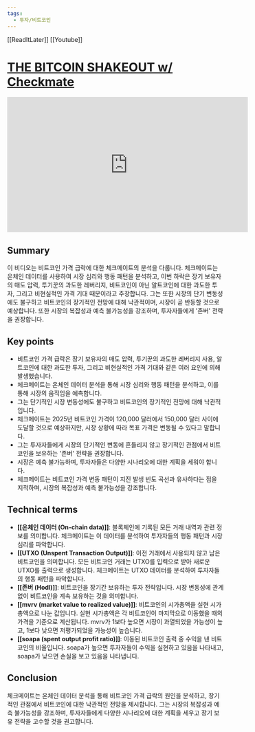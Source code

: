 ```yaml
---
tags:
  - 투자/비트코인
---
```


[[ReadItLater]] [[Youtube]]

# [THE BITCOIN SHAKEOUT w/ Checkmate](https://youtu.be/10tWy8Nsoso?si=nwpYMVZl6QmtGERd)

<iframe width="560" height="315" src="https://www.youtube-nocookie.com/embed/10tWy8Nsoso" title="YouTube video player" frameborder="0" allow="accelerometer; autoplay; clipboard-write; encrypted-media; gyroscope; picture-in-picture" allowfullscreen></iframe>


## Summary
이 비디오는 비트코인 가격 급락에 대한 체크메이트의 분석을 다룹니다. 체크메이트는 온체인 데이터를 사용하여 시장 심리와 행동 패턴을 분석하고, 이번 하락은 장기 보유자의 매도 압력, 투기꾼의 과도한 레버리지, 비트코인이 아닌 알트코인에 대한 과도한 투자, 그리고 비현실적인 가격 기대 때문이라고 주장합니다. 그는 또한 시장의 단기 변동성에도 불구하고 비트코인의 장기적인 전망에 대해 낙관적이며, 시장이 곧 반등할 것으로 예상합니다. 또한 시장의 복잡성과 예측 불가능성을 강조하며, 투자자들에게 '존버' 전략을 권장합니다.
## Key points
- 비트코인 가격 급락은 장기 보유자의 매도 압력, 투기꾼의 과도한 레버리지 사용, 알트코인에 대한 과도한 투자, 그리고 비현실적인 가격 기대와 같은 여러 요인에 의해 발생했습니다.
- 체크메이트는 온체인 데이터 분석을 통해 시장 심리와 행동 패턴을 분석하고, 이를 통해 시장의 움직임을 예측합니다.
- 그는 단기적인 시장 변동성에도 불구하고 비트코인의 장기적인 전망에 대해 낙관적입니다.
- 체크메이트는 2025년 비트코인 가격이 120,000 달러에서 150,000 달러 사이에 도달할 것으로 예상하지만, 시장 상황에 따라 목표 가격은 변동될 수 있다고 말합니다.
- 그는 투자자들에게 시장의 단기적인 변동에 흔들리지 않고 장기적인 관점에서 비트코인을 보유하는 '존버' 전략을 권장합니다.
- 시장은 예측 불가능하며, 투자자들은 다양한 시나리오에 대한 계획을 세워야 합니다.
- 체크메이트는 비트코인 가격 변동 패턴이 지진 발생 빈도 곡선과 유사하다는 점을 지적하며, 시장의 복잡성과 예측 불가능성을 강조합니다.
## Technical terms
- **[[온체인 데이터 (On-chain data)]]**: 블록체인에 기록된 모든 거래 내역과 관련 정보를 의미합니다.  체크메이트는 이 데이터를 분석하여 투자자들의 행동 패턴과 시장 심리를 파악합니다.
- **[[UTXO (Unspent Transaction Output)]]**: 이전 거래에서 사용되지 않고 남은 비트코인을 의미합니다.  모든 비트코인 거래는 UTXO를 입력으로 받아 새로운 UTXO를 출력으로 생성합니다.  체크메이트는 UTXO 데이터를 분석하여 투자자들의 행동 패턴을 파악합니다.
- **[[존버 (Hodl)]]**: 비트코인을 장기간 보유하는 투자 전략입니다. 시장 변동성에 관계없이 비트코인을 계속 보유하는 것을 의미합니다.
- **[[mvrv (market value to realized value)]]**: 비트코인의 시가총액을 실현 시가총액으로 나눈 값입니다. 실현 시가총액은 각 비트코인이 마지막으로 이동했을 때의 가격을 기준으로 계산됩니다. mvrv가 1보다 높으면 시장이 과열되었을 가능성이 높고, 1보다 낮으면 저평가되었을 가능성이 높습니다.
- **[[soapa (spent output profit ratio)]]**: 이동된 비트코인 출력 중 수익을 낸 비트코인의 비율입니다. soapa가 높으면 투자자들이 수익을 실현하고 있음을 나타내고, soapa가 낮으면 손실을 보고 있음을 나타냅니다.
## Conclusion
체크메이트는 온체인 데이터 분석을 통해 비트코인 가격 급락의 원인을 분석하고, 장기적인 관점에서 비트코인에 대한 낙관적인 전망을 제시합니다.  그는 시장의 복잡성과 예측 불가능성을 강조하며, 투자자들에게 다양한 시나리오에 대한 계획을 세우고 장기 보유 전략을 고수할 것을 권고합니다.